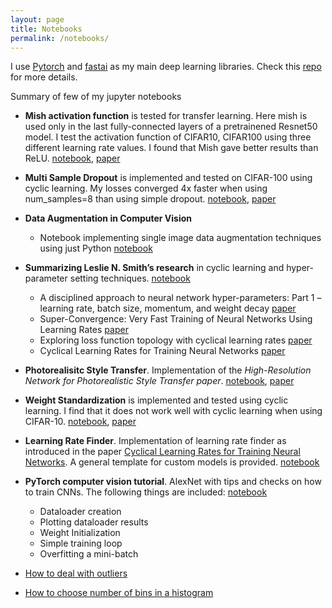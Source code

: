 ```yaml
---
layout: page
title: Notebooks
permalink: /notebooks/
---
```


I use [Pytorch](https://pytorch.org/) and [fastai](https://www.fast.ai/) as my main deep learning libraries. Check this [repo](https://github.com/KushajveerSingh/deep_learning) for more details.

Summary of few of my jupyter notebooks

* **Mish activation function** is tested for transfer learning. Here mish is used only in the last fully-connected layers of a pretrainened Resnet50 model. I test the activation function of CIFAR10, CIFAR100 using three different learning rate values. I found that Mish gave better results than ReLU. [notebook](https://github.com/KushajveerSingh/deep_learning/tree/master/paper_implementations/Study%20of%20Mish%20activation%20function%20in%20transfer%20learning%20with%20code%20and%20discussion), [paper](https://arxiv.org/abs/1908.08681)

* **Multi Sample Dropout** is implemented and tested on CIFAR-100 using cyclic learning. My losses converged 4x faster when using num_samples=8 than using simple dropout. [notebook](https://github.com/KushajveerSingh/deep_learning/tree/master/paper_implementations/Multi%20Sample%20Dropout), [paper](https://arxiv.org/abs/1908.08681)

* **Data Augmentation in Computer Vision**
    - Notebook implementing single image data augmentation techniques using just Python [notebook](https://github.com/KushajveerSingh/deep_learning/tree/master/paper_implementations/Data%20Augmentation%20in%20Computer%20Vision)

* **Summarizing Leslie N. Smith’s research** in cyclic learning and hyper-parameter setting techniques. [notebook](https://github.com/KushajveerSingh/deep_learning/tree/master/paper_implementations/Leslie%20N.%20Smith%20papers%20notebook)
    - A disciplined approach to neural network hyper-parameters: Part 1 – learning rate, batch size, momentum, and weight decay [paper](https://arxiv.org/abs/1803.09820)
    - Super-Convergence: Very Fast Training of Neural Networks Using Learning Rates [paper](https://arxiv.org/abs/1708.07120)
    - Exploring loss function topology with cyclical learning rates [paper](https://arxiv.org/abs/1702.04283)
    - Cyclical Learning Rates for Training Neural Networks [paper](https://arxiv.org/abs/1506.01186)

* **Photorealisitc Style Transfer**. Implementation of the *High-Resolution Network for Photorealistic Style Transfer paper*. [notebook](https://github.com/KushajveerSingh/Photorealistic-Style-Transfer), [paper](https://arxiv.org/abs/1904.11617)

* **Weight Standardization** is implemented and tested using cyclic learning. I find that it does not work well with cyclic learning when using CIFAR-10. [notebook](https://github.com/KushajveerSingh/deep_learning/tree/master/paper_implementations/weight_standardization), [paper](https://arxiv.org/abs/1903.10520)

* **Learning Rate Finder**. Implementation of learning rate finder as introduced in the paper [Cyclical Learning Rates for Training Neural Networks](https://arxiv.org/abs/1903.10520). A general template for custom models is provided. [notebook](https://github.com/KushajveerSingh/fastai_without_fastai/blob/master/notebooks/lr_find.ipynb)

* **PyTorch computer vision tutorial**. AlexNet with tips and checks on how to train CNNs. The following things are included: [notebook](https://github.com/KushajveerSingh/deep_learning/tree/master/paper_implementations/Training%20AlexNet%20with%20tips%20and%20checks%20on%20how%20to%20train%20CNNs)
    - Dataloader creation
    - Plotting dataloader results
    - Weight Initialization
    - Simple training loop
    - Overfitting a mini-batch

* [How to deal with outliers](https://github.com/KushajveerSingh/deep_learning/tree/master/paper_implementations/How%20to%20deal%20with%20outliers)

* [How to choose number of bins in a histogram](https://github.com/KushajveerSingh/deep_learning/tree/master/paper_implementations/Number%20of%20bins%20of%20a%20Histogram)